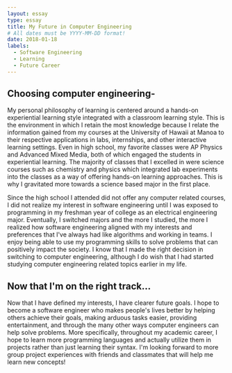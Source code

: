 ```yaml
---
layout: essay
type: essay
title: My Future in Computer Engineering
# All dates must be YYYY-MM-DD format!
date: 2018-01-18
labels:
  - Software Engineering
  - Learning
  - Future Career
---
```

## Choosing computer engineering-
My personal philosophy of learning is centered around a hands-on experiential learning style integrated with a classroom learning style. This is the environment in which I retain the most knowledge because I relate the information gained from my courses at the University of Hawaii at Manoa to their respective applications in labs, internships, and other interactive learning settings. Even in high school, my favorite classes were AP Physics and Advanced Mixed Media, both of which engaged the students in experiential learning. The majority of classes that I excelled in were science courses such as chemistry and physics which integrated lab experiments into the classes as a way of offering hands-on learning approaches. This is why I gravitated more towards a science based major in the first place. 

Since the high school I attended did not offer any computer related courses, I did not realize my interest in software engineering until I was exposed to programming in my freshman year of college as an electrical engineering major. Eventually, I switched majors and the more I studied, the more I realized how software engineering aligned with my interests and preferences that I've always had like algorithms and working in teams. I enjoy being able to use my programming skills to solve problems that can positively impact the society. I know that I made the right decision in switching to computer engineering, although I do wish that I had started studying computer engineering related topics earlier in my life. 

## Now that I'm on the right track...
Now that I have defined my interests, I have clearer future goals. I hope to become a software engineer who makes people's lives better by helping others achieve their goals, making arduous tasks easier, providing entertainment, and through the many other ways computer engineers can help solve problems. More specifically, throughout my academic career, I hope to learn more programming languages and actually utilize them in projects rather than just learning their syntax. I'm looking forward to more group project experiences with friends and classmates that will help me learn new concepts!  


